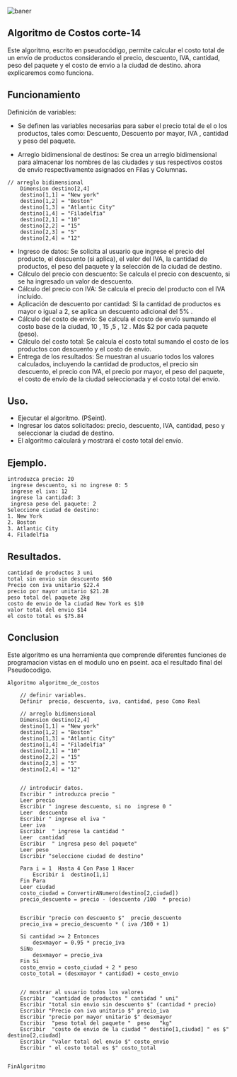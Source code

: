 ![baner](https://github.com/elGonzoSnow/Algoritmo-de-costos-MOD1/assets/122803276/64241f91-f1ff-430c-ba66-cdf874a56a8c)


## Algoritmo de Costos corte-14

Este algoritmo, escrito en pseudocódigo, permite calcular el costo total de un envío de productos considerando el precio, descuento, IVA, cantidad, peso del paquete y el costo de envio a la ciudad de destino.  ahora explicaremos como funciona.
## Funcionamiento
Definición de variables:
- Se definen las variables necesarias para saber el precio total de el o los productos, tales como: 
Descuento, Descuento por mayor,  IVA , cantidad y peso del paquete.

- Arreglo bidimensional de destinos: Se crea un arreglo bidimensional para almacenar los nombres de las ciudades y sus respectivos costos de envío respectivamente asignados en Filas y Columnas.
````
// arreglo bidimensional
	Dimension destino[2,4]
	destino[1,1] = "New york"
	destino[1,2] = "Boston"
	destino[1,3] = "Atlantic City"
	destino[1,4] = "Filadelfia"
	destino[2,1] = "10"
	destino[2,2] = "15"
	destino[2,3] = "5"
	destino[2,4] = "12"
 ````

- Ingreso de datos: Se solicita al usuario que ingrese el precio del producto, el descuento (si aplica), el valor del IVA, la cantidad de productos, el peso del paquete y la selección de la ciudad de destino.
- Cálculo del precio con descuento: Se calcula el precio con descuento, si se ha ingresado un valor de descuento.
- Cálculo del precio con IVA: Se calcula el precio del producto con el IVA incluido.
- Aplicación de descuento por cantidad: Si la cantidad de productos es mayor o igual a 2, se aplica un descuento adicional del 5% .
- Cálculo del costo de envío: Se calcula el costo de envío sumando el costo base de la ciudad, 10 ,  15 ,5 , 12 . Más $2 por cada paquete (peso).
- Cálculo del costo total: Se calcula el costo total sumando el costo de los productos con descuento y el costo de envío.
- Entrega de los resultados: Se muestran al usuario todos los valores calculados, incluyendo la cantidad de productos, el precio sin descuento, el precio con IVA, el precio por mayor, el peso del paquete, el costo de envío de la ciudad seleccionada y el costo total del envío.
## Uso.
- Ejecutar el algoritmo. (PSeint).
- Ingresar los datos solicitados: precio, descuento, IVA, cantidad, peso y seleccionar la ciudad de destino.
- El algoritmo calculará y mostrará el costo total del envío.
## Ejemplo.

``` 
introduzca precio: 20
 ingrese descuento, si no ingrese 0: 5
 ingrese el iva: 12
 ingrese la cantidad: 3
 ingresa peso del paquete: 2
Seleccione ciudad de destino:
1. New York
2. Boston
3. Atlantic City
4. Filadelfia
```
## Resultados.
```
cantidad de productos 3 uni
total sin envio sin descuento $60
Precio con iva unitario $22.4
precio por mayor unitario $21.28
peso total del paquete 2kg
costo de envio de la ciudad New York es $10
valor total del envio $14
el costo total es $75.84
```
## Conclusion 
Este algoritmo es una herramienta que comprende diferentes funciones de programacion vistas en el modulo uno en pseint. aca el resultado final del Pseudocodigo.
```
Algoritmo algoritmo_de_costos
	
	// definir variables.
	Definir  precio, descuento, iva, cantidad, peso Como Real
	
	// arreglo bidimensional
	Dimension destino[2,4]
	destino[1,1] = "New york"
	destino[1,2] = "Boston"
	destino[1,3] = "Atlantic City"
	destino[1,4] = "Filadelfia"
	destino[2,1] = "10"
	destino[2,2] = "15"
	destino[2,3] = "5"
	destino[2,4] = "12"
	
	
	// introducir datos.
	Escribir " introduzca precio "
	Leer precio 
	Escribir " ingrese descuento, si no  ingrese 0 "
	Leer  descuento
	Escribir " ingrese el iva "
	Leer iva
	Escribir  " ingrese la cantidad "
	Leer  cantidad
	Escribir  " ingresa peso del paquete"
	Leer peso
	Escribir "seleccione ciudad de destino"
	
	Para i = 1  Hasta 4 Con Paso 1 Hacer
		Escribir i 	destino[1,i]
	Fin Para
	Leer ciudad
	costo_ciudad = ConvertirANumero(destino[2,ciudad])
	precio_descuento = precio - (descuento /100  * precio)
	
	
	Escribir "precio con descuento $"  precio_descuento
	precio_iva = precio_descuento * ( iva /100 + 1)
	
	Si cantidad >= 2 Entonces
		desxmayor = 0.95 * precio_iva
	SiNo
		desxmayor = precio_iva
	Fin Si
	costo_envio = costo_ciudad + 2 * peso 
	costo_total = (desxmayor * cantidad) + costo_envio
	
	
	// mostrar al usuario todos los valores
	Escribir  "cantidad de productos " cantidad " uni"
	Escribir "total sin envio sin descuento $" (cantidad * precio)
	Escribir "Precio con iva unitario $" precio_iva
	Escribir "precio por mayor unitario $" desxmayor
	Escribir  "peso total del paquete "  peso   "kg"        
	Escribir  "costo de envio de la ciudad " destino[1,ciudad] " es $" destino[2,ciudad]
	Escribir  "valor total del envio $" costo_envio
	Escribir " el costo total es $" costo_total
	
	
FinAlgoritmo
```
